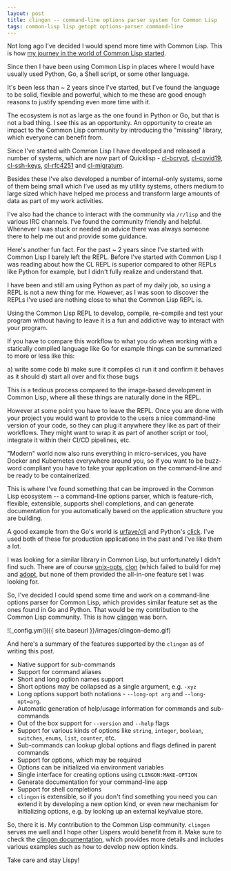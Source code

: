 ```yaml
---
layout: post
title: clingon -- command-line options parser system for Common Lisp
tags: common-lisp lisp getopt options-parser command-line
---
```

Not long ago I've decided I would spend more time with Common
Lisp. This is how [my journey in the world of Common Lisp
started](https://dnaeon.github.io/starting-with-common-lisp-in-2020/).

Since then I have been using Common Lisp in places where I would have
usually used Python, Go, a Shell script, or some other language.

It's been less than ~ 2 years since I've started, but I've found the
language to be solid, flexible and powerful, which to me these are
good enough reasons to justify spending even more time with it.

The ecosystem is not as large as the one found in Python or Go, but
that is not a bad thing. I see this as an opportunity. An opportunity
to create an impact to the Common Lisp community by introducing the
"missing" library, which everyone can benefit from.

Since I've started with Common Lisp I have developed and released a
number of systems, which are now part of Quicklisp -
[cl-bcrypt](https://github.com/dnaeon/cl-bcrypt),
[cl-covid19](https://github.com/dnaeon/cl-covid19),
[cl-ssh-keys](https://github.com/dnaeon/cl-ssh-keys),
[cl-rfc4251](https://github.com/dnaeon/cl-rfc4251) and
[cl-migratum](https://github.com/dnaeon/cl-migratum).

Besides these I've also developed a number of internal-only systems,
some of them being small which I've used as my utility systems, others
medium to large sized which have helped me process and transform large
amounts of data as part of my work activities.

I've also had the chance to interact with the community via `/r/lisp`
and the various IRC channels. I've found the community friendly and
helpful. Whenever I was stuck or needed an advice there was always
someone there to help me out and provide some guidance.

Here's another fun fact. For the past ~ 2 years since I've started
with Common Lisp I barely left the REPL. Before I've started with
Common Lisp I was reading about how the CL REPL is superior compared
to other REPLs like Python for example, but I didn't fully realize and
understand that.

I have been and still am using Python as part of my daily job, so
using a REPL is not a new thing for me. However, as I was soon to
discover the REPLs I've used are nothing close to what the Common Lisp
REPL is.

Using the Common Lisp REPL to develop, compile, re-compile and test
your program without having to leave it is a fun and addictive way to
interact with your program.

If you have to compare this workflow to what you do when working with
a statically compiled language like Go for example things can be
summarized to more or less like this:

a) write some code
b) make sure it compiles
c) run it and confirm it behaves as it should
d) start all over and fix those bugs

This is a tedious process compared to the image-based development in
Common Lisp, where all these things are naturally done in the REPL.

However at some point you have to leave the REPL. Once you are done
with your project you would want to provide to the users a nice
command-line version of your code, so they can plug it anywhere they
like as part of their workflows. They might want to wrap it as part of
another script or tool, integrate it within their CI/CD pipelines,
etc.

"Modern" world now also runs everything in micro-services, you have
Docker and Kubernetes everywhere around you, so if you want to be
buzz-word compliant you have to take your application on the
command-line and be ready to be containerized.

This is where I've found something that can be improved in the Common
Lisp ecosystem -- a command-line options parser, which is
feature-rich, flexible, extensible, supports shell completions, and
can generate documentation for you automatically based on the
application structure you are building.

A good example from the Go's world is
[urfave/cli](https://github.com/urfave/cli) and Python's
[click](https://click.palletsprojects.com/). I've used both of these
for production applications in the past and I've like them a lot.

I was looking for a similar library in Common Lisp, but unfortunately
I didn't find such. There are of course
[unix-opts](https://github.com/libre-man/unix-opts),
[clon](https://github.com/didierverna/clon) (which failed to build for
me) and [adopt](https://github.com/sjl/adopt/), but none of them
provided the all-in-one feature set I was looking for.

So, I've decided I could spend some time and work on a command-line
options parser for Common Lisp, which provides similar feature set as
the ones found in Go and Python. That would be my contribution to the
Common Lisp community. This is how
[clingon](https://github.com/dnaeon/clingon) was born.

![_config.yml]({{ site.baseurl }}/images/clingon-demo.gif)

And here's a summary of the features supported by the `clingon` as of
writing this post.

* Native support for sub-commands
* Support for command aliases
* Short and long option names support
* Short options may be collapsed as a single argument, e.g. `-xyz`
* Long options support both notations - `--long-opt arg` and
  `--long-opt=arg`.
* Automatic generation of help/usage information for commands and
  sub-commands
* Out of the box support for `--version` and `--help` flags
* Support for various kinds of options like `string`, `integer`,
  `boolean`, `switches`, `enums`, `list`, `counter`, etc.
* Sub-commands can lookup global options and flags defined in parent
  commands
* Support for options, which may be required
* Options can be initialized via environment variables
* Single interface for creating options using `CLINGON:MAKE-OPTION`
* Generate documentation for your command-line app
* Support for shell completions
* `clingon` is extensible, so if you don't find something you need you
  can extend it by developing a new option kind, or even new mechanism
  for initializing options, e.g. by looking up an external key/value
  store.

So, there it is. My contribution to the Common Lisp
community. `clingon` serves me well and I hope other Lispers would
benefit from it.  Make sure to check the [clingon
documentation](https://github.com/dnaeon/clingon/blob/master/README.org),
which provides more details and includes various examples such as how
to develop new option kinds.

Take care and stay Lispy!

